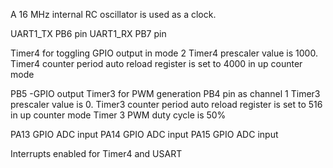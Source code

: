 
A 16 MHz internal RC oscillator is used as a clock.

UART1_TX  PB6 pin
UART1_RX  PB7 pin

Timer4 for toggling GPIO output in mode 2
Timer4 prescaler value is 1000.
Timer4 counter period auto reload register is set to 4000 in up counter mode

PB5 -GPIO output
Timer3 for PWM generation PB4 pin as channel 1
Timer3 prescaler value is 0.
Timer3 counter period auto reload register is set to 516 in up counter mode
Timer 3 PWM duty cycle is 50%

PA13 GPIO ADC input
PA14 GPIO ADC input
PA15 GPIO ADC input

Interrupts enabled for Timer4 and USART
